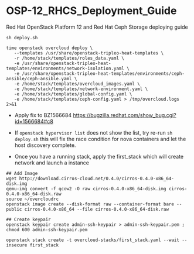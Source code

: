 # OSP-12_RHCS_Deployment_Guide
Red Hat OpenStack Platform 12 and Red Hat Ceph Storage deploying guide 

```
sh deploy.sh
```

```
time openstack overcloud deploy \
   --templates /usr/share/openstack-tripleo-heat-templates \
   -r /home/stack/templates/roles_data.yaml \
   -e /usr/share/openstack-tripleo-heat-templates/environments/network-isolation.yaml \
   -e /usr/share/openstack-tripleo-heat-templates/environments/ceph-ansible/ceph-ansible.yaml \
   -e /home/stack/templates/overcloud_images.yaml \
   -e /home/stack/templates/network-environment.yaml \
   -e /home/stack/templates/global-config.yaml \
   -e /home/stack/templates/ceph-config.yaml > /tmp/overcloud.logs 2>&1
```
- Apply fix to BZ1566684
https://bugzilla.redhat.com/show_bug.cgi?id=1566684#c8

- If ``openstack hypervisor list`` does not show the list, try re-run ``sh deploy.sh``
  this will fix the race condition for nova containers and let the host discovery complete.

- Once you have a running stack, apply the first_stack which will create network and launch a instance
```
## Add Image
wget http://download.cirros-cloud.net/0.4.0/cirros-0.4.0-x86_64-disk.img
qemu-img convert -f qcow2 -O raw cirros-0.4.0-x86_64-disk.img cirros-0.4.0-x86_64-disk.raw
source ~/overcloudrc
openstack image create --disk-format raw --container-format bare --public cirros-0.4.0-x86_64 --file cirros-0.4.0-x86_64-disk.raw

## Create keypair
openstack keypair create admin-ssh-keypair > admin-ssh-keypair.pem ; chmod 600 admin-ssh-keypair.pem

openstack stack create -t overcloud-stacks/first_stack.yaml --wait --insecure first_stack
```
